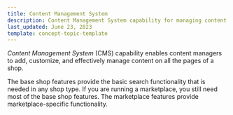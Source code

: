 ```yaml
---
title: Content Management System
description: Content Management System capability for managing content
last_updated: June 23, 2023
template: concept-topic-template
---
```


*Content Management System* (CMS) capability enables content managers to add, customize, and effectively manage content on all the pages of a shop.

The base shop features provide the basic search functionality that is needed in any shop type. If you are running a marketplace, you still need most of the base shop features. The marketplace features provide marketplace-specific functionality.
